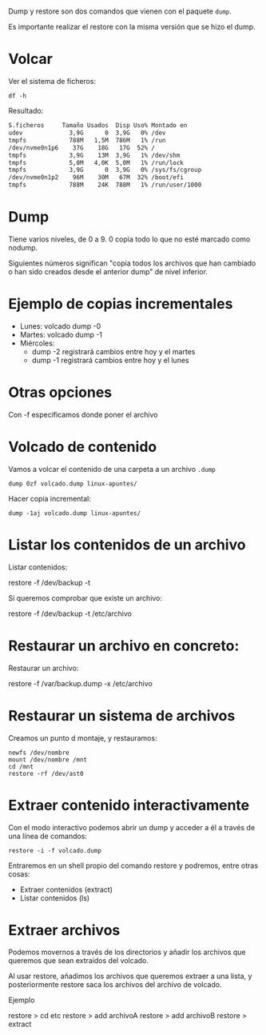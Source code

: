 #

Dump y restore son dos comandos que vienen con el paquete `dump`.

Es importante realizar el restore con la misma versión que se hizo el dump.

# Volcar

Ver el sistema de ficheros:

    df -h

Resultado:

```bash
S.ficheros     Tamaño Usados  Disp Uso% Montado en
udev             3,9G      0  3,9G   0% /dev
tmpfs            788M   1,5M  786M   1% /run
/dev/nvme0n1p6    37G    18G   17G  52% /
tmpfs            3,9G    13M  3,9G   1% /dev/shm
tmpfs            5,0M   4,0K  5,0M   1% /run/lock
tmpfs            3,9G      0  3,9G   0% /sys/fs/cgroup
/dev/nvme0n1p2    96M    30M   67M  32% /boot/efi
tmpfs            788M    24K  788M   1% /run/user/1000
```
# Dump

Tiene varios niveles, de 0 a 9. 0 copia todo lo que no esté marcado como nodump.

Siguientes números significan "copia todos los archivos que han cambiado o han sido creados desde el anterior dump" de nivel inferior.

# Ejemplo de copias incrementales

- Lunes: volcado dump -0
- Martes: volcado dump -1
- Miércoles:
  - dump -2 registrará cambios entre hoy y el martes
  - dump -1 registrará cambios entre hoy y el lunes

# Otras opciones

Con -f especificamos donde poner el archivo

# Volcado de contenido

Vamos a volcar el contenido de una carpeta a un archivo `.dump`

    dump 0zf volcado.dump linux-apuntes/

Hacer copia incremental:

    dump -1aj volcado.dump linux-apuntes/

# Listar los contenidos de un archivo

Listar contenidos:

  restore -f /dev/backup -t
  
Si queremos comprobar que existe un archivo:

  restore -f /dev/backup -t /etc/archivo
  
# Restaurar un archivo en concreto:

Restaurar un archivo:

  restore -f /var/backup.dump -x /etc/archivo

# Restaurar un sistema de archivos

Creamos un punto d montaje, y restauramos:

```
newfs /dev/nombre
mount /dev/nombre /mnt
cd /mnt
restore -rf /dev/ast0
```

# Extraer contenido interactivamente

Con el modo interactivo podemos abrir un dump y acceder a él a través de una línea de comandos:

    restore -i -f volcado.dump

Entraremos en un shell propio del comando restore y podremos, entre otras cosas:

- Extraer contenidos (extract)
- Listar contenidos (ls)

# Extraer archivos

Podemos movernos a través de los directorios y añadir los archivos que queremos que sean extraidos del volcado.

Al usar restore, añadimos los archivos que queremos extraer a una lista, y posteriormente restore saca los archivos del archivo de volcado.

Ejemplo

  restore > cd etc
  restore > add archivoA
  restore > add archivoB
  restore > extract
  
